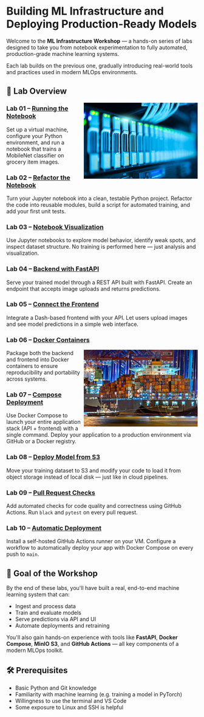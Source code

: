 
# Building ML Infrastructure and Deploying Production-Ready Models

Welcome to the **ML Infrastructure Workshop** — a hands-on series of labs designed to take you from notebook experimentation to fully automated, production-grade machine learning systems.

Each lab builds on the previous one, gradually introducing real-world tools and practices used in modern MLOps environments.

## 🧭 Lab Overview

<img src="../media/ml-infrastructure-server-rack-data-center.jpg" style="width: 300px" align="right">

### Lab 01 – [Running the Notebook](01-running-the-notebook/)

Set up a virtual machine, configure your Python environment, and run a notebook that trains a MobileNet classifier on grocery item images.

### Lab 02 – [Refactor the Notebook](02-refactor-the-notebook/)

Turn your Jupyter notebook into a clean, testable Python project. Refactor the code into reusable modules, build a script for automated training, and add your first unit tests.

### Lab 03 – [Notebook Visualization](03-notebook-visualization/)

Use Jupyter notebooks to explore model behavior, identify weak spots, and inspect dataset structure. No training is performed here — just analysis and visualization.

### Lab 04 – [Backend with FastAPI](04-backend-with-fastapi/)

Serve your trained model through a REST API built with FastAPI. Create an endpoint that accepts image uploads and returns predictions.

### Lab 05 – [Connect the Frontend](05-connect-the-frontend/)

Integrate a Dash-based frontend with your API. Let users upload images and see model predictions in a simple web interface.

### Lab 06 – [Docker Containers](06-docker-containers/)

<img src="../media/containers-shipping-analogy.jpg" style="width: 300px" align="right">

Package both the backend and frontend into Docker containers to ensure reproducibility and portability across systems.

### Lab 07 – [Compose Deployment](07-compose-deployment/)

Use Docker Compose to launch your entire application stack (API + frontend) with a single command. Deploy your application to a production environment via GitHub or a Docker registry.

### Lab 08 – [Deploy Model from S3](08-deploy-model-from-s3/)

Move your training dataset to S3 and modify your code to load it from object storage instead of local disk — just like in cloud pipelines.

### Lab 09 – [Pull Request Checks](09-pull-request-checks/)

Add automated checks for code quality and correctness using GitHub Actions. Run `black` and `pytest` on every pull request.

### Lab 10 – [Automatic Deployment](10-automatic-deployment/)

Install a self-hosted GitHub Actions runner on your VM. Configure a workflow to automatically deploy your app with Docker Compose on every push to `main`.

## 🚀 Goal of the Workshop

By the end of these labs, you'll have built a real, end-to-end machine learning system that can:

- Ingest and process data
- Train and evaluate models
- Serve predictions via API and UI
- Automate deployments and retraining

You'll also gain hands-on experience with tools like **FastAPI**, **Docker Compose**, **MinIO S3**, and **GitHub Actions** — all key components of a modern MLOps toolkit.

## 🛠️ Prerequisites

- Basic Python and Git knowledge
- Familiarity with machine learning (e.g. training a model in PyTorch)
- Willingness to use the terminal and VS Code
- Some exposure to Linux and SSH is helpful
